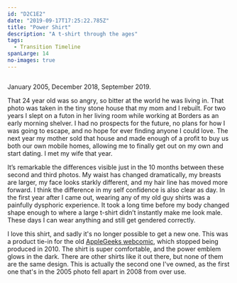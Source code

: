 ```yaml
---
id: "D2C1E2"
date: "2019-09-17T17:25:22.785Z"
title: "Power Shirt"
description: "A t-shirt through the ages"
tags:
  - Transition Timeline
spanLarge: 14
no-images: true
---
```


<a href="../1.jpeg"><img src="../1.jpeg" alt=""></a>

January 2005, December 2018, September 2019.

That 24 year old was so angry, so bitter at the world he was living in. That photo was taken in the tiny stone house that my mom and I rebuilt. For two years I slept on a futon in her living room while working at Borders as an early morning shelver. I had no prospects for the future, no plans for how I was going to escape, and no hope for ever finding anyone I could love. The next year my mother sold that house and made enough of a profit to buy us both our own mobile homes, allowing me to finally get out on my own and start dating. I met my wife that year.

It’s remarkable the differences visible just in the 10 months between these second and third photos. My waist has changed dramatically, my breasts are larger, my face looks starkly different, and my hair line has moved more forward. I think the difference in my self confidence is also clear as day. In the first year after I came out, wearing any of my old guy shirts was a painfully dysphoric experience. It took a long time before my body changed shape enough to where a large t-shirt didn’t instantly make me look male. These days I can wear anything and still get gendered correctly.

I love this shirt, and sadly it's no longer possible to get a new one. This was a product tie-in for the old [AppleGeeks webcomic](http://www.applegeeks.com/), which stopped being produced in 2010. The shirt is super comfortable, and the power emblem glows in the dark. There are other shirts like it out there, but none of them are the same design. This is actually the second one I've owned, as the first one that's in the 2005 photo fell apart in 2008 from over use.
